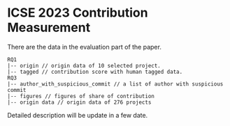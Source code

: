 # ICSE 2023 Contribution Measurement

There are the data in the evaluation part of the paper.

```
RQ1
|-- origin // origin data of 10 selected project.
|-- tagged // contribution score with human tagged data.
RQ3
|-- author_with_suspicious_commit // a list of author with suspicious commit
|-- figures // figures of share of contribution
|-- origin data // origin data of 276 projects
```

Detailed description will be update in a few date.
